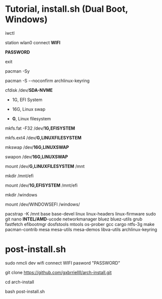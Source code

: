 # Tutorial, install.sh (Dual Boot, Windows)

iwctl

station wlan0 connect **WIFI**

**PASSWORD**

exit

pacman -Sy

pacman -S --noconfirm archlinux-keyring

cfdisk /dev/**SDA-NVME**

* 1G, EFI System

* 16G, Linux swap

* **G**, Linux filesystem

mkfs.fat -F32 /dev/**1G,EFISYSTEM**

mkfs.ext4 /dev/**G,LINUXFILESYSTEM**

mkswap /dev/**16G,LINUXSWAP**

swapon /dev/**16G,LINUXSWAP**

mount /dev/**G,LINUXFILESYSTEM** /mnt

mkdir /mnt/efi

mount /dev/**1G,EFISYSTEM** /mnt/efi

mkdir /windows

mount /dev/WINDOWSEFI /windows/

pacstrap -K /mnt base base-devel linux linux-headers linux-firmware sudo git nano **INTEL/AMD**-ucode networkmanager bluez bluez-utils grub fastfetch efibootmgr dosfstools mtools os-prober gcc cargo ntfs-3g make pacman-contrib mesa mesa-utils mesa-demos libva-utils archlinux-keyring

# post-install.sh

sudo nmcli dev wifi connect WIFI pasword "PASSWORD"

git clone https://github.com/gxbrriellll/arch-install.git

cd arch-install

bash post-install.sh
